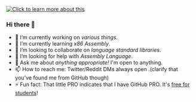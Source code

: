[![Click to learn more about this](https://upload.wikimedia.org/wikipedia/commons/thumb/f/fd/Sample_09-F9_protest_art%2C_Free_Speech_Flag_by_John_Marcotte.svg/300px-Sample_09-F9_protest_art%2C_Free_Speech_Flag_by_John_Marcotte.svg.png)](https://en.wikipedia.org/wiki/Free_Speech_Flag)<br/>
### Hi there 👋

- 🔭 I’m currently working on *various things.* <!--(See [CattyLang/CattyLang](https://github.com/CattyLang/CattyLang))-->
- 🌱 I’m currently learning *x86 Assembly*.
- 👯 I’m looking to collaborate on *language standard libraries*.
- 🤔 I’m looking for help with *Assembly Language*.
- 💬 Ask me about *anything appropriate!* I'm open to anything.
- 📫 How to reach me: Twitter/Reddit DMs always open .(clarify that you've found me from GitHub though)
- ⚡ Fun fact: That little PRO indicates that I have GitHub PRO. It's [free for students](https://education.github.com)!
